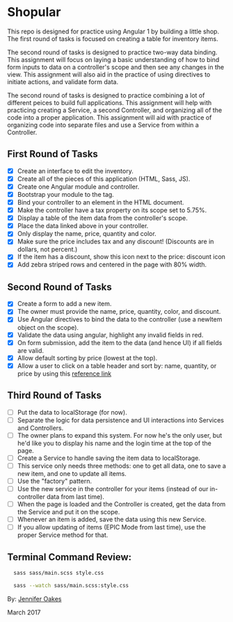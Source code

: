 # Shopular

This repo is designed for practice using Angular 1 by building a little shop. The first round of tasks is focused on creating a table for inventory items.

The second round of tasks is designed to practice two-way data binding. This assignment will focus on laying a basic understanding of how to bind form inputs to data on a controller's scope and then see any changes in the view. This assignment will also aid in the practice of using directives to initiate actions, and validate form data.

The second round of tasks is designed to practice combining a lot of different peices to build full applications. This assignment will help with practicing creating a Service, a second Controller, and organizing all of the code into a proper application. This assignment will aid with practice of organizing code into separate files and use a Service from within a Controller.

## First Round of Tasks
- [X] Create an interface to edit the inventory.
- [X] Create all of the pieces of this application (HTML, Sass, JS).
- [X] Create one Angular module and controller.
- [X] Bootstrap your module to the <html> tag.
- [X] Bind your controller to an element in the HTML document.
- [X] Make the controller have a tax property on its scope set to 5.75%.
- [X] Display a table of the item data from the controller's scope.
- [X] Place the data linked above in your controller.
- [X] Only display the name, price, quantity and color.
- [X] Make sure the price includes tax and any discount! (Discounts are in dollars, not percent.)
- [X] If the item has a discount, show this icon next to the price: discount icon
- [X] Add zebra striped rows and centered in the page with 80% width.

## Second Round of Tasks
- [X] Create a form to add a new item.
- [X] The owner must provide the name, price, quantity, color, and discount.
- [X] Use Angular directives to bind the data to the controller (use a newItem object on the scope).
- [X] Validate the data using angular, highlight any invalid fields in red.
- [X] On form submission, add the item to the data (and hence UI) if all fields are valid.
- [X] Allow default sorting by price (lowest at the top).
- [X] Allow a user to click on a table header and sort by: name, quantity, or price by using this [reference link](https://scotch.io/tutorials/sort-and-filter-a-table-using-angular)

## Third Round of Tasks
- [ ] Put the data to localStorage (for now).
- [ ] Separate the logic for data persistence and UI interactions into Services and Controllers.
- [ ] The owner plans to expand this system. For now he's the only user, but he'd like you to display his name and the login time at the top of the page.
- [ ] Create a Service to handle saving the item data to localStorage.
- [ ] This service only needs three methods: one to get all data, one to save a new item, and one to update all items.
- [ ] Use the "factory" pattern.
- [ ] Use the new service in the controller for your items (instead of our in-controller data from last time).
- [ ] When the page is loaded and the Controller is created, get the data from the Service and put it on the scope.
- [ ] Whenever an item is added, save the data using this new Service.
- [ ] If you allow updating of items (EPIC Mode from last time), use the proper Service method for that. 

## Terminal Command Review:
```sh
  sass sass/main.scss style.css

  sass --watch sass/main.scss:style.css
```

By: [Jennifer Oakes](https://www.linkedin.com/in/jennifernicoleoakes/)

March 2017
